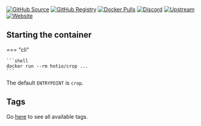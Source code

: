 [![GitHub Source](https://img.shields.io/badge/github-source-ffb64c?style=flat-square&logo=github&logoColor=white&labelColor=757575)](https://github.com/hotio/crop)
[![GitHub Registry](https://img.shields.io/badge/github-registry-ffb64c?style=flat-square&logo=github&logoColor=white&labelColor=757575)](https://github.com/orgs/hotio/packages/container/package/crop)
[![Docker Pulls](https://img.shields.io/docker/pulls/hotio/crop?color=ffb64c&style=flat-square&label=pulls&logo=docker&logoColor=white&labelColor=757575)](https://hub.docker.com/r/hotio/crop)
[![Discord](https://img.shields.io/discord/610068305893523457?style=flat-square&color=ffb64c&label=discord&logo=discord&logoColor=white&labelColor=757575)](https://hotio.dev/discord)
[![Upstream](https://img.shields.io/badge/upstream-project-ffb64c?style=flat-square&labelColor=757575)](https://github.com/l3uddz/crop)
[![Website](https://img.shields.io/badge/website-hotio.dev-ffb64c?style=flat-square&labelColor=757575)](https://hotio.dev/containers/crop)

## Starting the container

=== "cli"

    ```shell
    docker run --rm hotio/crop ...
    ```

The default `ENTRYPOINT` is `crop`.

## Tags

Go [here](https://hotio.dev/tags-overview/#hotiocrop) to see all available tags.
